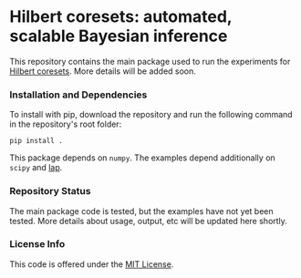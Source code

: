 # Hilbert coresets: automated, scalable Bayesian inference

This repository contains the main package used to run the experiments for [Hilbert coresets](http://arxiv.org/abs/1710.05053). More details will be added soon.

### Installation and Dependencies

To install with pip, download the repository and run the following command in the repository's root folder:

    pip install . 
    
This package depends on `numpy`. The examples depend additionally on `scipy` and [lap](https://github.com/gatagat/lap). 

### Repository Status

The main package code is tested, but the examples have not yet been tested. More details about usage, output, etc will be updated here shortly.


### License Info

This code is offered under the [MIT License](https://opensource.org/licenses/MIT).

